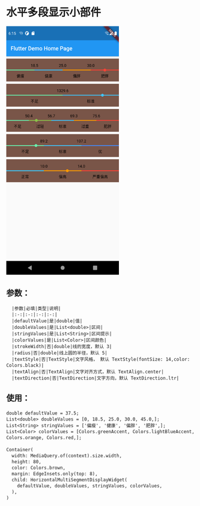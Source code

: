 # 水平多段显示小部件

<img src="./screenshot/Screenshot_1606210471.png"  height="660" width="300">

## 参数：
  
      |参数|必填|类型|说明|
      |:-:|:-:|:-:|:-:|
      |defaultValue|是|double|值|
      |doubleValues|是|List<double>|区间|
      |stringValues|是|List<String>|区间提示|
      |colorValues|是|List<Color>|区间颜色|
      |strokeWidth|否|double|线的宽度，默认 3|
      |radius|否|double|线上圆的半径，默认 5|
      |textStyle|否|TextStyle|文字风格， 默认 TextStyle(fontSize: 14,color: Colors.black)|
      |textAlign|否|TextAlign|文字对齐方式，默认 TextAlign.center|
      |textDirection|否|TextDirection|文字方向，默认 TextDirection.ltr|
    
## 使用：

    double defaultValue = 37.5;
    List<double> doubleValues = [0, 18.5, 25.0, 30.0, 45.0,];
    List<String> stringValues = ['偏瘦', '健康', '偏胖', '肥胖',];
    List<Color> colorValues = [Colors.greenAccent, Colors.lightBlueAccent, Colors.orange, Colors.red,];
      
    Container(
      width: MediaQuery.of(context).size.width,
      height: 80,
      color: Colors.brown,
      margin: EdgeInsets.only(top: 8),
      child: HorizontalMultiSegmentDisplayWidget(
        defaultValue, doubleValues, stringValues, colorValues,
      ),
    )
